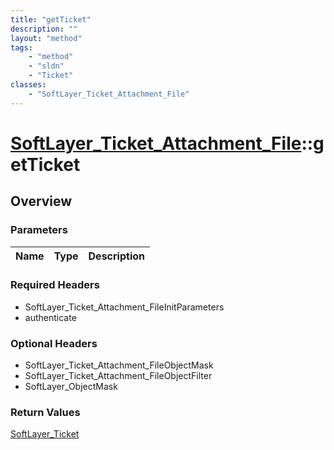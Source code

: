 ```yaml
---
title: "getTicket"
description: ""
layout: "method"
tags:
    - "method"
    - "sldn"
    - "Ticket"
classes:
    - "SoftLayer_Ticket_Attachment_File"
---
```

# [SoftLayer_Ticket_Attachment_File](/reference/services/SoftLayer_Ticket_Attachment_File)::getTicket




## Overview 


### Parameters 
|Name | Type | Description |
| --- | --- | --- |


### Required Headers
* SoftLayer_Ticket_Attachment_FileInitParameters
* authenticate

### Optional Headers
* SoftLayer_Ticket_Attachment_FileObjectMask
* SoftLayer_Ticket_Attachment_FileObjectFilter
* SoftLayer_ObjectMask

### Return Values
<a href='/reference/datatypes/SoftLayer_Ticket'>SoftLayer_Ticket </a>

